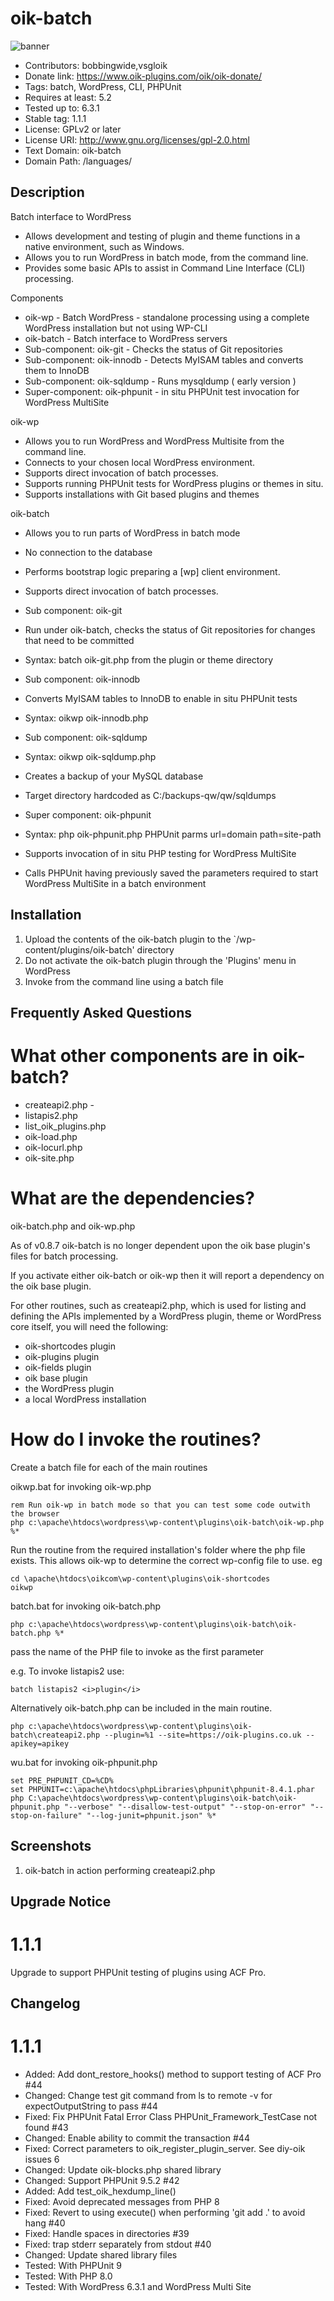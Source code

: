 # oik-batch 
![banner](assets/oik-batch-banner-772x250.jpg)
* Contributors: bobbingwide,vsgloik
* Donate link: https://www.oik-plugins.com/oik/oik-donate/
* Tags: batch, WordPress, CLI, PHPUnit
* Requires at least: 5.2
* Tested up to: 6.3.1
* Stable tag: 1.1.1
* License: GPLv2 or later
* License URI: http://www.gnu.org/licenses/gpl-2.0.html
* Text Domain: oik-batch
* Domain Path: /languages/

## Description 
Batch interface to WordPress

* Allows development and testing of plugin and theme functions in a native environment, such as Windows.
* Allows you to run WordPress in batch mode, from the command line.
* Provides some basic APIs to assist in Command Line Interface (CLI) processing.

Components

* oik-wp - Batch WordPress - standalone processing using a complete WordPress installation but not using WP-CLI
* oik-batch - Batch interface to WordPress servers
* Sub-component: oik-git - Checks the status of Git repositories
* Sub-component: oik-innodb - Detects MyISAM tables and converts them to InnoDB
* Sub-component: oik-sqldump - Runs mysqldump ( early version )
* Super-component: oik-phpunit - in situ PHPUnit test invocation for WordPress MultiSite

oik-wp

* Allows you to run WordPress and WordPress Multisite from the command line.
* Connects to your chosen local WordPress environment.
* Supports direct invocation of batch processes.
* Supports running PHPUnit tests for WordPress plugins or themes in situ.
* Supports installations with Git based plugins and themes


oik-batch

* Allows you to run parts of WordPress in batch mode
* No connection to the database
* Performs bootstrap logic preparing a [wp] client environment.
* Supports direct invocation of batch processes.

* Sub component: oik-git

* Run under oik-batch, checks the status of Git repositories for changes that need to be committed
* Syntax: batch oik-git.php from the plugin or theme directory

* Sub component: oik-innodb

* Converts MyISAM tables to InnoDB to enable in situ PHPUnit tests
* Syntax: oikwp oik-innodb.php

* Sub component: oik-sqldump

* Syntax: oikwp oik-sqldump.php
* Creates a backup of your MySQL database
* Target directory hardcoded as C:/backups-qw/qw/sqldumps

* Super component: oik-phpunit

* Syntax: php oik-phpunit.php PHPUnit parms url=domain path=site-path
* Supports invocation of in situ PHP testing for WordPress MultiSite
* Calls PHPUnit having previously saved the parameters required to start WordPress MultiSite in a batch environment


## Installation 
1. Upload the contents of the oik-batch plugin to the `/wp-content/plugins/oik-batch' directory
1. Do not activate the oik-batch plugin through the 'Plugins' menu in WordPress
1. Invoke from the command line using a batch file

## Frequently Asked Questions 
# What other components are in oik-batch? 

* createapi2.php -
* listapis2.php
* list_oik_plugins.php
* oik-load.php
* oik-locurl.php
* oik-site.php


# What are the dependencies? 

oik-batch.php and oik-wp.php

As of v0.8.7 oik-batch is no longer dependent upon the oik base plugin's files for batch processing.

If you activate either oik-batch or oik-wp then it will report a dependency on the oik base plugin.

For other routines, such as createapi2.php, which is used for listing and defining the APIs implemented by a WordPress plugin, theme or WordPress core itself,
you will need the following:

* oik-shortcodes plugin
* oik-plugins plugin
* oik-fields plugin
* oik base plugin
* the WordPress plugin
* a local WordPress installation


# How do I invoke the routines? 

Create a batch file for each of the main routines

oikwp.bat for invoking oik-wp.php

```
rem Run oik-wp in batch mode so that you can test some code outwith the browser
php c:\apache\htdocs\wordpress\wp-content\plugins\oik-batch\oik-wp.php %*
```

Run the routine from the required installation's folder where the php file exists.
This allows oik-wp to determine the correct wp-config file to use. eg

```
cd \apache\htdocs\oikcom\wp-content\plugins\oik-shortcodes
oikwp
```



batch.bat for invoking oik-batch.php

```
php c:\apache\htdocs\wordpress\wp-content\plugins\oik-batch\oik-batch.php %*
```
pass the name of the PHP file to invoke as the first parameter

e.g. To invoke listapis2 use:
```
batch listapis2 <i>plugin</i>
```


Alternatively oik-batch.php can be included in the main routine.
```
php c:\apache\htdocs\wordpress\wp-content\plugins\oik-batch\createapi2.php --plugin=%1 --site=https://oik-plugins.co.uk --apikey=apikey
```

wu.bat for invoking oik-phpunit.php

```
set PRE_PHPUNIT_CD=%CD%
set PHPUNIT=c:\apache\htdocs\phpLibraries\phpunit\phpunit-8.4.1.phar
php C:\apache\htdocs\wordpress\wp-content\plugins\oik-batch\oik-phpunit.php "--verbose" "--disallow-test-output" "--stop-on-error" "--stop-on-failure" "--log-junit=phpunit.json" %*

```


## Screenshots 
1. oik-batch in action performing createapi2.php

## Upgrade Notice 
# 1.1.1 
Upgrade to support PHPUnit testing of plugins using ACF Pro.

## Changelog 
# 1.1.1 
* Added: Add dont_restore_hooks() method to support testing of ACF Pro #44
* Changed: Change test git command from ls to remote -v for expectOutputString to pass #44
* Fixed: Fix PHPUnit Fatal Error Class PHPUnit_Framework_TestCase not found #43
* Changed: Enable ability to commit the transaction #44
* Fixed: Correct parameters to oik_register_plugin_server. See diy-oik issues 6
* Changed: Update oik-blocks.php shared library
* Changed: Support PHPUnit 9.5.2 #42
* Added: Add test_oik_hexdump_line()
* Fixed: Avoid deprecated messages from PHP 8
* Fixed: Revert to using execute() when performing 'git add .' to avoid hang #40
* Fixed: Handle spaces in directories #39
* Fixed: trap stderr separately from stdout #40
* Changed: Update shared library files
* Tested: With PHPUnit 9
* Tested: With PHP 8.0
* Tested: With WordPress 6.3.1 and WordPress Multi Site
